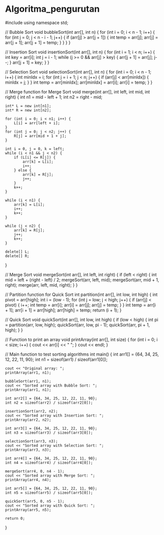 # Algoritma_pengurutan 

#include <iostream>
using namespace std;

// Bubble Sort
void bubbleSort(int arr[], int n) {
    for (int i = 0; i < n - 1; i++) {
        for (int j = 0; j < n - i - 1; j++) {
            if (arr[j] > arr[j + 1]) {
                int temp = arr[j];
                arr[j] = arr[j + 1];
                arr[j + 1] = temp;
            }
        }
    }
}

// Insertion Sort
void insertionSort(int arr[], int n) {
    for (int i = 1; i < n; i++) {
        int key = arr[i];
        int j = i - 1;
        while (j >= 0 && arr[j] > key) {
            arr[j + 1] = arr[j];
            j--; 
        }
        arr[j + 1] = key;
    }
} 

// Selection Sort
void selectionSort(int arr[], int n) {
    for (int i = 0; i < n - 1; i++) {
        int minIdx = i;
        for (int j = i + 1; j < n; j++) {
            if (arr[j] < arr[minIdx]) {
                minIdx = j;
            }
        }
        int temp = arr[minIdx];
        arr[minIdx] = arr[i];
        arr[i] = temp;
    }
}

// Merge function for Merge Sort
void merge(int arr[], int left, int mid, int right) {
    int n1 = mid - left + 1;
    int n2 = right - mid;
    
    int* L = new int[n1];
    int* R = new int[n2];

    for (int i = 0; i < n1; i++) {
        L[i] = arr[left + i];
    }
    for (int j = 0; j < n2; j++) {
        R[j] = arr[mid + 1 + j];
    }

    int i = 0, j = 0, k = left;
    while (i < n1 && j < n2) {
        if (L[i] <= R[j]) {
            arr[k] = L[i];
            i++;
        } else {
            arr[k] = R[j];
            j++;
        }
        k++;
    }

    while (i < n1) {
        arr[k] = L[i];
        i++;
        k++;
    }

    while (j < n2) {
        arr[k] = R[j];
        j++;
        k++;
    }

    delete[] L;
    delete[] R;
}

// Merge Sort
void mergeSort(int arr[], int left, int right) {
    if (left < right) {
        int mid = left + (right - left) / 2;
        mergeSort(arr, left, mid);
        mergeSort(arr, mid + 1, right);
        merge(arr, left, mid, right);
    }
}

// Partition function for Quick Sort
int partition(int arr[], int low, int high) {
    int pivot = arr[high];
    int i = (low - 1);
    for (int j = low; j < high; j++) {
        if (arr[j] < pivot) {
            i++;
            int temp = arr[i];
            arr[i] = arr[j];
            arr[j] = temp;
        }
    }
    int temp = arr[i + 1];
    arr[i + 1] = arr[high];
    arr[high] = temp;
    return (i + 1);
}

// Quick Sort
void quickSort(int arr[], int low, int high) {
    if (low < high) {
        int pi = partition(arr, low, high);
        quickSort(arr, low, pi - 1);
        quickSort(arr, pi + 1, high);
    }
}

// Function to print an array
void printArray(int arr[], int size) {
    for (int i = 0; i < size; i++) {
        cout << arr[i] << " ";
    }
    cout << endl;
}

// Main function to test sorting algorithms
int main() {
    int arr1[] = {64, 34, 25, 12, 22, 11, 90};
    int n1 = sizeof(arr1) / sizeof(arr1[0]);

    cout << "Original array: ";
    printArray(arr1, n1);

    bubbleSort(arr1, n1);
    cout << "Sorted array with Bubble Sort: ";
    printArray(arr1, n1);

    int arr2[] = {64, 34, 25, 12, 22, 11, 90};
    int n2 = sizeof(arr2) / sizeof(arr2[0]);

    insertionSort(arr2, n2);
    cout << "Sorted array with Insertion Sort: ";
    printArray(arr2, n2);

    int arr3[] = {64, 34, 25, 12, 22, 11, 90};
    int n3 = sizeof(arr3) / sizeof(arr3[0]);

    selectionSort(arr3, n3);
    cout << "Sorted array with Selection Sort: ";
    printArray(arr3, n3);

    int arr4[] = {64, 34, 25, 12, 22, 11, 90};
    int n4 = sizeof(arr4) / sizeof(arr4[0]);

    mergeSort(arr4, 0, n4 - 1);
    cout << "Sorted array with Merge Sort: ";
    printArray(arr4, n4); 

    int arr5[] = {64, 34, 25, 12, 22, 11, 90};
    int n5 = sizeof(arr5) / sizeof(arr5[0]);

    quickSort(arr5, 0, n5 - 1);
    cout << "Sorted array with Quick Sort: ";
    printArray(arr5, n5);

    return 0;
} 



